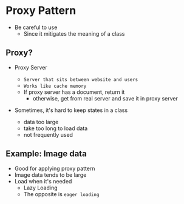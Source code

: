# Proxy Pattern

- Be careful to use
    - Since it mitigates the meaning of a class

## Proxy?

- Proxy Server
    - `Server that sits between website and users`
    - `Works like cache memory`
    - If proxy server has a document, return it
        - otherwise, get from real server and save it in proxy server

- Sometimes, it's hard to keep states in a class
    - data too large
    - take too long to load data
    - not frequently used

## Example: Image data

- Good for applying proxy pattern
- Image data tends to be large
- Load when it's needed
    - Lazy Loading
    - The opposite is `eager loading`